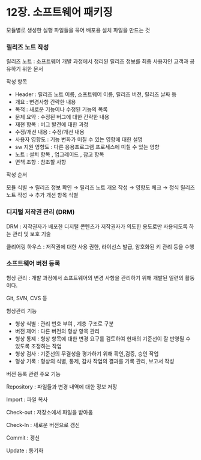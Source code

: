 # 12장. 소프트웨어 패키징

모듈별로 생성한 실행 파일들을 묶어 배포용 설치 파일을 만드는 것

### 릴리즈 노트 작성

릴리즈 노트 : 소프트웨어 개발 과정에서 정리된 릴리즈 정보를 최종 사용자인 고객과 공유하기 위한 문서

작성 항목

- Header : 릴리즈 노트 이름, 소프트웨어 이름, 릴리즈 버전, 릴리즈 날짜 등
- 개요 : 변경사항 간략한 내용
- 목적 : 새로운 기능이나 수정된 기능의 목록
- 문제 요약 : 수정된 버그에 대한 간략한 내용
- 재현 항목 : 버그 발견에 대한 과정
- 수정/개선 내용 : 수정/개선 내용
- 사용자 영향도 : 기능 변화가 미칠 수 있는 영향에 대한 설명
- sw 지원 영향도 : 다른 응용프로그램 프로세스에 미칠 수 있는 영향
- 노트 : 설치 항목 , 업그레이드 , 참고 항목
- 면책 조항 : 참조할 사항

작성 순서

모듈 식별 → 릴리즈 정보 확인 → 릴리즈 노트 개요 작성 → 영향도 체크 → 정식 릴리즈 노트 작성 → 추가 개선 항목 식별

### 디지털 저작권 관리 (DRM)

DRM : 저작권자가 배포한 디지털 콘텐츠가 저작권자가 의도한 용도로만 사용되도록 하는 관리 및 보호 기술

클리어링 하우스 : 저작권에 대한 사용 권한, 라이선스 발급, 암호화된 키 관리 등을 수행

### 소프트웨어 버전 등록

형상 관리 : 개발 과정에서 소프트웨어의 변경 사항을 관리하기 위해 개발된 일련의 활동이다.

Git, SVN, CVS 등

형상관리 기능

- 형상 식별 : 관리 번호 부여 , 계층 구조로 구분
- 버전 제어 : 다른 버전의 형상 항목 관리
- 형상 통제 : 형상 항목에 대한 변경 요구를 검토하여 현재의 기준선이 잘 반영될 수 있도록 조정하는 작업
- 형상 검사 : 기준선의 무결성을 평가하기 위해 확인,검증, 승인 작업
- 형상 기록  : 형상의 식별, 통제, 감사 작업의 결과를 기록 관리, 보고서 작성

버전 등록 관련 주요 기능

Repository : 파일들과 변경 내역에 대한 정보 저장

Import : 파일 복사

Check-out : 저장소에서 파일을 받아옴

Check-In : 새로운 버전으로 갱신

Commit : 갱신

Update : 동기화